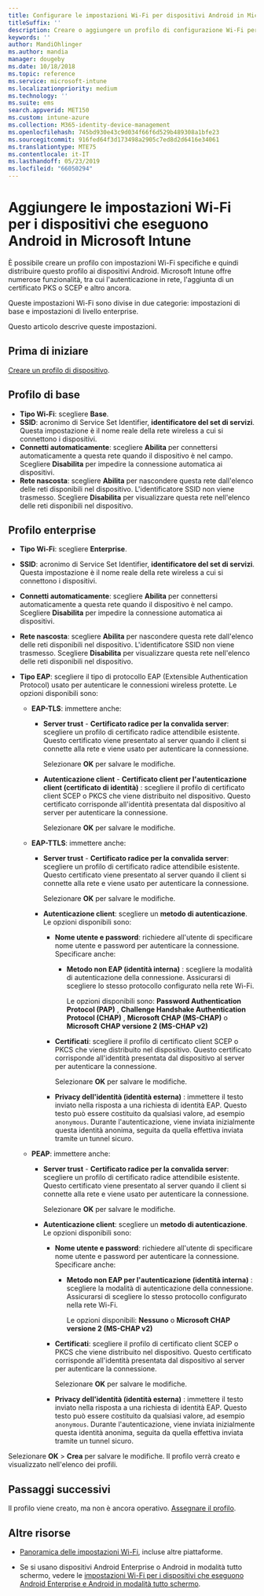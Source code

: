 ```yaml
---
title: Configurare le impostazioni Wi-Fi per dispositivi Android in Microsoft Intune - Azure | Microsoft Docs
titleSuffix: ''
description: Creare o aggiungere un profilo di configurazione Wi-Fi per i dispositivi Android. Vedere le diverse impostazioni, incluse l'aggiunta di certificati, la scelta di un tipo EAP e la selezione di un metodo di autenticazione in Microsoft Intune.
keywords: ''
author: MandiOhlinger
ms.author: mandia
manager: dougeby
ms.date: 10/18/2018
ms.topic: reference
ms.service: microsoft-intune
ms.localizationpriority: medium
ms.technology: ''
ms.suite: ems
search.appverid: MET150
ms.custom: intune-azure
ms.collection: M365-identity-device-management
ms.openlocfilehash: 745bd930e43c9d034f66f6d529b489308a1bfe23
ms.sourcegitcommit: 916fed64f3d173498a2905c7ed8d2d6416e34061
ms.translationtype: MTE75
ms.contentlocale: it-IT
ms.lasthandoff: 05/23/2019
ms.locfileid: "66050294"
---
```

# <a name="add-wi-fi-settings-for-devices-running-android-in-microsoft-intune"></a>Aggiungere le impostazioni Wi-Fi per i dispositivi che eseguono Android in Microsoft Intune

È possibile creare un profilo con impostazioni Wi-Fi specifiche e quindi distribuire questo profilo ai dispositivi Android. Microsoft Intune offre numerose funzionalità, tra cui l'autenticazione in rete, l'aggiunta di un certificato PKS o SCEP e altro ancora.

Queste impostazioni Wi-Fi sono divise in due categorie: impostazioni di base e impostazioni di livello enterprise.

Questo articolo descrive queste impostazioni.

## <a name="before-you-begin"></a>Prima di iniziare

[Creare un profilo di dispositivo](device-profile-create.md).

## <a name="basic-profile"></a>Profilo di base

- **Tipo Wi-Fi**: scegliere **Base**.
- **SSID**: acronimo di Service Set Identifier, **identificatore del set di servizi**. Questa impostazione è il nome reale della rete wireless a cui si connettono i dispositivi.
- **Connetti automaticamente**: scegliere **Abilita** per connettersi automaticamente a questa rete quando il dispositivo è nel campo. Scegliere **Disabilita** per impedire la connessione automatica ai dispositivi.
- **Rete nascosta**: scegliere **Abilita** per nascondere questa rete dall'elenco delle reti disponibili nel dispositivo. L'identificatore SSID non viene trasmesso. Scegliere **Disabilita** per visualizzare questa rete nell'elenco delle reti disponibili nel dispositivo.

## <a name="enterprise-profile"></a>Profilo enterprise

- **Tipo Wi-Fi**: scegliere **Enterprise**.
- **SSID**: acronimo di Service Set Identifier, **identificatore del set di servizi**. Questa impostazione è il nome reale della rete wireless a cui si connettono i dispositivi.
- **Connetti automaticamente**: scegliere **Abilita** per connettersi automaticamente a questa rete quando il dispositivo è nel campo. Scegliere **Disabilita** per impedire la connessione automatica ai dispositivi.
- **Rete nascosta**: scegliere **Abilita** per nascondere questa rete dall'elenco delle reti disponibili nel dispositivo. L'identificatore SSID non viene trasmesso. Scegliere **Disabilita** per visualizzare questa rete nell'elenco delle reti disponibili nel dispositivo.
- **Tipo EAP**: scegliere il tipo di protocollo EAP (Extensible Authentication Protocol) usato per autenticare le connessioni wireless protette. Le opzioni disponibili sono: 

  - **EAP-TLS**: immettere anche:

    - **Server trust** - **Certificato radice per la convalida server**: scegliere un profilo di certificato radice attendibile esistente. Questo certificato viene presentato al server quando il client si connette alla rete e viene usato per autenticare la connessione.

      Selezionare **OK** per salvare le modifiche.

    - **Autenticazione client** - **Certificato client per l'autenticazione client (certificato di identità)** : scegliere il profilo di certificato client SCEP o PKCS che viene distribuito nel dispositivo. Questo certificato corrisponde all'identità presentata dal dispositivo al server per autenticare la connessione.

      Selezionare **OK** per salvare le modifiche.

  - **EAP-TTLS**: immettere anche:

    - **Server trust** - **Certificato radice per la convalida server**: scegliere un profilo di certificato radice attendibile esistente. Questo certificato viene presentato al server quando il client si connette alla rete e viene usato per autenticare la connessione.

      Selezionare **OK** per salvare le modifiche.

    - **Autenticazione client**: scegliere un **metodo di autenticazione**. Le opzioni disponibili sono:

      - **Nome utente e password**: richiedere all'utente di specificare nome utente e password per autenticare la connessione. Specificare anche:
        - **Metodo non EAP (identità interna)** : scegliere la modalità di autenticazione della connessione. Assicurarsi di scegliere lo stesso protocollo configurato nella rete Wi-Fi.

          Le opzioni disponibili sono: **Password Authentication Protocol (PAP)** , **Challenge Handshake Authentication Protocol (CHAP)** , **Microsoft CHAP (MS-CHAP)** o **Microsoft CHAP versione 2 (MS-CHAP v2)**

      - **Certificati**: scegliere il profilo di certificato client SCEP o PKCS che viene distribuito nel dispositivo. Questo certificato corrisponde all'identità presentata dal dispositivo al server per autenticare la connessione.

        Selezionare **OK** per salvare le modifiche.

      - **Privacy dell'identità (identità esterna)** : immettere il testo inviato nella risposta a una richiesta di identità EAP. Questo testo può essere costituito da qualsiasi valore, ad esempio `anonymous`. Durante l'autenticazione, viene inviata inizialmente questa identità anonima, seguita da quella effettiva inviata tramite un tunnel sicuro.

  - **PEAP**: immettere anche:

    - **Server trust** - **Certificato radice per la convalida server**: scegliere un profilo di certificato radice attendibile esistente. Questo certificato viene presentato al server quando il client si connette alla rete e viene usato per autenticare la connessione.

      Selezionare **OK** per salvare le modifiche.

    - **Autenticazione client**: scegliere un **metodo di autenticazione**. Le opzioni disponibili sono:

      - **Nome utente e password**: richiedere all'utente di specificare nome utente e password per autenticare la connessione. Specificare anche:
        - **Metodo non EAP per l'autenticazione (identità interna)** : scegliere la modalità di autenticazione della connessione. Assicurarsi di scegliere lo stesso protocollo configurato nella rete Wi-Fi.

          Le opzioni disponibili: **Nessuno** o **Microsoft CHAP versione 2 (MS-CHAP v2)**

      - **Certificati**: scegliere il profilo di certificato client SCEP o PKCS che viene distribuito nel dispositivo. Questo certificato corrisponde all'identità presentata dal dispositivo al server per autenticare la connessione.

        Selezionare **OK** per salvare le modifiche.

      - **Privacy dell'identità (identità esterna)** : immettere il testo inviato nella risposta a una richiesta di identità EAP. Questo testo può essere costituito da qualsiasi valore, ad esempio `anonymous`. Durante l'autenticazione, viene inviata inizialmente questa identità anonima, seguita da quella effettiva inviata tramite un tunnel sicuro.

Selezionare **OK** > **Crea** per salvare le modifiche. Il profilo verrà creato e visualizzato nell'elenco dei profili.

## <a name="next-steps"></a>Passaggi successivi

Il profilo viene creato, ma non è ancora operativo. [Assegnare il profilo](device-profile-assign.md).

## <a name="more-resources"></a>Altre risorse

- [Panoramica delle impostazioni Wi-Fi](wi-fi-settings-configure.md), incluse altre piattaforme.

- Se si usano dispositivi Android Enterprise o Android in modalità tutto schermo, vedere le [impostazioni Wi-Fi per i dispositivi che eseguono Android Enterprise e Android in modalità tutto schermo](wi-fi-settings-android-enterprise.md).
